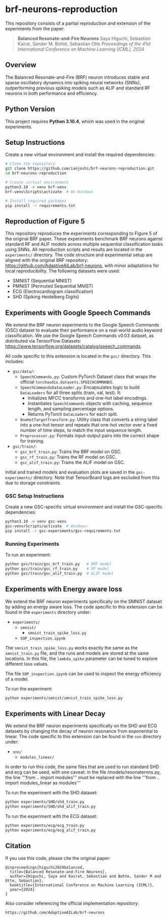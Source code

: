 # brf-neurons-reproduction
This repository consists of a partial reproduction and extension of the experiments from the paper:

> **Balanced Resonate-and-Fire Neurons**
> Saya Higuchi, Sebastian Kairat, Sander M. Bohté, Sebastian Otte
> *Proceedings of the 41st International Conference on Machine Learning (ICML), 2024*

## Overview

The Balanced Resonate-and-Fire (BRF) neuron introduces stable and sparse oscillatory dynamics into spiking neural networks (SNNs), outperforming previous spiking models such as ALIF and standard RF neurons in both performance and efficiency.

## Python Version

This project requires **Python 3.10.4**, which was used in the original experiments.

## Setup Instructions

Create a new virtual environment and install the required dependencies:

```bash
# Clone the repository
git clone https://github.com/ianjoshi/brf-neurons-reproduction.git
cd brf-neurons-reproduction

# Create virtual environment
python3.10 -m venv brf-venv
brf-venv\Scripts\activate  # On Windows

# Install required packages
pip install -r requirements.txt
```

## Reproduction of Figure 5
This repository reproduces the experiments corresponding to Figure 5 of the original BRF paper. These experiments benchmark BRF neurons against standard RF and ALIF models across multiple sequential classification tasks using SNNs. All reproduction scripts and results are located in the `experiments/` directory. The code structure and experimental setup are aligned with the original BRF repository: https://github.com/AdaptiveAILab/brf-neurons, with minor adaptations for local reproducibility. The following datasets were used:
- SMNIST (Sequential MNIST)
- PMNIST (Permuted Sequential MNIST)
- ECG (Electrocardiogram classification)
- SHD (Spiking Heidelberg Digits)


## Experiments with Google Speech Commands
We extend the BRF neuron experiments to the Google Speech Commands (GSC) dataset to evaluate their performance on a real-world audio keyword classification. We use the Google Speech Commands v0.03 dataset, as distributed via TensorFlow Datasets: https://www.tensorflow.org/datasets/catalog/speech_commands.

All code specific to this extension is located in the `gsc/` directory. This includes:
- `gsc/data/`:
  - `SpeechCommands.py`: Custom PyTorch Dataset class that wraps the official `torchaudio.datasets.SPEECHCOMMANDS`.
  - `SpeechCommandsDataLoader.py`: Encapsulates logic to build `DataLoaders` for all three splits (train, val, test). It:
    - Initializes MFCC transforms and one-hot label encodings.
    - Instantiates `SpeechCommands` objects with caching, sequence length, and sampling percentage options.
    - Returns PyTorch `DataLoaders` for each split.
  - `OneHotTargetTransform.py`: Utility class that converts a string label into a one-hot tensor and repeats that one-hot vector over a fixed number of time steps, to match the input sequence length.
  - `Preprocessor.py`: Formats input-output pairs into the correct shape for training.
- `gsc/train/`:
  - `gsc_brf_train.py`: Trains the BRF model on GSC.
  - `gsc_rf_train.py`: Trains the RF model on GSC.
  - `gsc_alif_train.py`: Trains the ALIF model on GSC.

Initial and trained models and evaluation plots are saved in the `gsc-experiments/` directory. Note that TensorBoard logs are excluded from this due to storage constraints.

### GSC Setup Instructions
Create a new GSC-specific virtual environment and install the GSC-specific dependencies:
```bash
python3.10 -m venv gsc-venv
gsc-venv/Scripts/activate  # Windows:
pip install -r gsc-experiments/gsc-requirements.txt
```

### Running Experiments
To run an experiment:
```bash
python gsc/train/gsc_brf_train.py   # BRF model
python gsc/train/gsc_rf_train.py    # RF model
python gsc/train/gsc_alif_train.py  # ALIF model
```

## Experiments with Energy aware loss

We extend the BRF neuron experiments specifically on the SMNIST dataset by adding an energy aware loss. The code specific to this extension can be found in the `experiments` directory under:

- `experiments/`
  - `smnist/`
    - `smnist_train_spike_loss.py`
  - `SOP_inspection.ipynb`

The `smnist_train_spike_loss.py` works exactly the same as the `smnist_train.py` file, and the runs and models are stored at the same locations. In this file, the `lambda_spike` parameter can be tuned to explore different loss values. 

The file `SOP_inspection.ipynb` can be used to inspect the energy efficiency of a model. 

To run the experiment:
```bash
python experiments/smnist/smnist_train_spike_loss.py
```

## Experiments with Linear Decay

We extend the BRF neuron experiments specifically on the SHD and ECG datasets by changing the decay of neuron resonance from exponential to linear. The code specific to this extension can be found in the `snn` directory under:

- `snn/`
  - `modules_linear/`

In order to run this code, the same files that are used to run standard SHD and ecg can be used, with one caveat: in the file /models/resonaternns.py, the line
'''from .. import modules'''
must be replaced with the line 
'''from .. import modules_linear as modules'''

To run the experiment with the SHD dataset:
```bash
python experiments/SHD/shd_train.py
python experiments/SHD/shd_alif_train.py
```

To run the experiment with the ECG dataset:
```bash
python experiments/ecg/ecg_train.py
python experiments/ecg/ecg_alif_train.py
```

## Citation

If you use this code, please cite the original paper:

```
@inproceedings{higuchi2024balanced,
  title={Balanced Resonate-and-Fire Neurons},
  author={Higuchi, Saya and Kairat, Sebastian and Bohte, Sander M and Otte, Sebastian},
  booktitle={International Conference on Machine Learning (ICML)},
  year={2024}
}
```

Also consider referencing the official implementation repository:
```
https://github.com/AdaptiveAILab/brf-neurons
```
